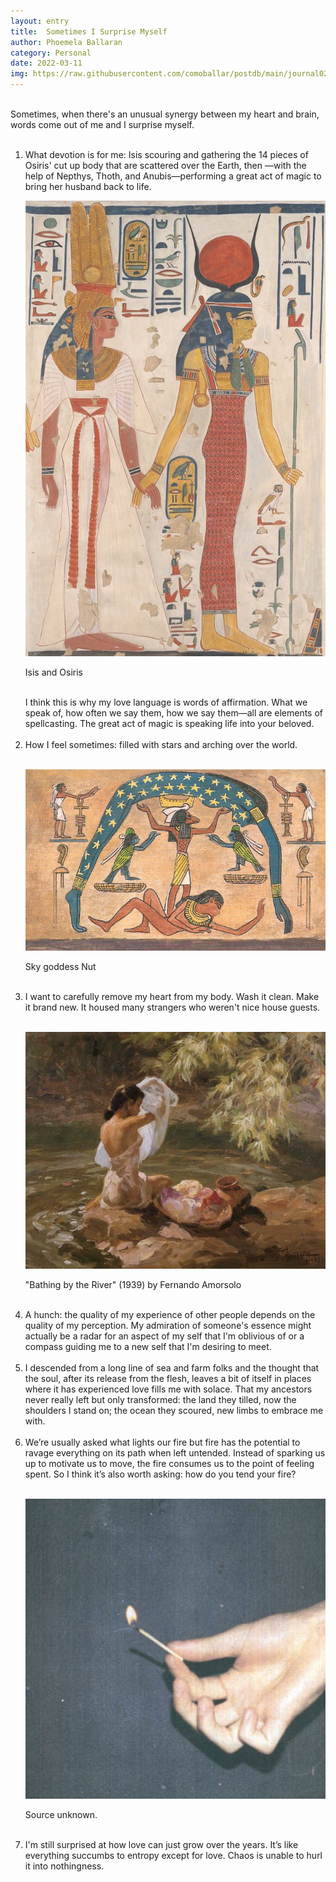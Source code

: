 ```yaml
---
layout: entry
title:  Sometimes I Surprise Myself
author: Phoemela Ballaran
category: Personal
date: 2022-03-11
img: https://raw.githubusercontent.com/comoballar/postdb/main/journal02/time.jpeg
---
```

<br>
Sometimes, when there's an unusual synergy between my heart and brain, words come out of me and I surprise myself.
<br><br>
<ol>
  <li>What devotion is for me: Isis scouring and gathering the 14 pieces of Osiris' cut up body that are scattered over the Earth, then —with the help of Nepthys, Thoth, and Anubis—performing a great act of magic to bring her husband back to life.
    <br>
    <p align="center"><img src="https://raw.githubusercontent.com/comoballar/postdb/main/journal03/isis.jpeg" class="portrait"/><figcaption>Isis and Osiris</figcaption></p>
    <br>
    I think this is why my love language is words of affirmation. What we speak of, how often we say them, how we say them—all are elements of spellcasting. The great act of magic is speaking life into your beloved.</li>
  <br>
  <li>How I feel sometimes: filled with stars and arching over the world.</li>
  <br>
  <p align="center"><img src="https://raw.githubusercontent.com/comoballar/postdb/main/journal03/nut.jpeg"/><figcaption>Sky goddess Nut</figcaption></p>
  <br>
  <li>I want to carefully remove my heart from my body. Wash it clean. Make it brand new. It housed many strangers who weren't nice house guests.</li>
  <br>
  <p align="center"><img src="https://raw.githubusercontent.com/comoballar/postdb/main/journal03/amorsolo.jpeg"/><figcaption>"Bathing by the River" (1939) by Fernando Amorsolo</figcaption></p>
  <br>
  <li>A hunch: the quality of my experience of other people depends on the quality of my perception. My admiration of someone's essence might actually be a radar for an aspect of my self that I'm oblivious of or a compass guiding me to a new self that I'm desiring to meet.</li>
  <br>
  <li>I descended from a long line of sea and farm folks and the thought that the soul, after its release from the flesh, leaves a bit of itself in places where it has experienced love fills me with solace. That my ancestors never really left but only transformed: the land they tilled, now the shoulders I stand on; the ocean they scoured, new limbs to embrace me with.</li>
  <br>
  <li>We’re usually asked what lights our fire but fire has the potential to ravage everything on its path when left untended. Instead of sparking us up to motivate us to move, the fire consumes us to the point of feeling spent. So I think it’s also worth asking: how do you tend your fire?</li>
  <br>
  <p align="center"><img src="https://raw.githubusercontent.com/comoballar/postdb/main/journal03/fire.jpeg"/><figcaption>Source unknown.</figcaption></p>
  <br>
  <li>I'm still surprised at how love can just grow over the years. It’s like everything succumbs to entropy except for love. Chaos is unable to hurl it into nothingness.</li>
